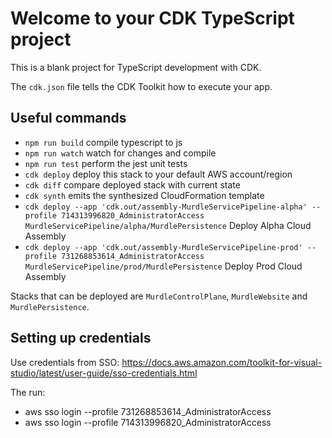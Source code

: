 # Welcome to your CDK TypeScript project

This is a blank project for TypeScript development with CDK.

The `cdk.json` file tells the CDK Toolkit how to execute your app.

## Useful commands

* `npm run build`   compile typescript to js
* `npm run watch`   watch for changes and compile
* `npm run test`    perform the jest unit tests
* `cdk deploy`      deploy this stack to your default AWS account/region
* `cdk diff`        compare deployed stack with current state
* `cdk synth`       emits the synthesized CloudFormation template
* `cdk deploy --app 'cdk.out/assembly-MurdleServicePipeline-alpha' --profile 714313996820_AdministratorAccess MurdleServicePipeline/alpha/MurdlePersistence` Deploy Alpha Cloud Assembly
* `cdk deploy --app 'cdk.out/assembly-MurdleServicePipeline-prod' --profile 731268853614_AdministratorAccess MurdleServicePipeline/prod/MurdlePersistence` Deploy Prod Cloud Assembly

Stacks that can be deployed are `MurdleControlPlane`, `MurdleWebsite` and `MurdlePersistence`.

## Setting up credentials

Use credentials from SSO: https://docs.aws.amazon.com/toolkit-for-visual-studio/latest/user-guide/sso-credentials.html

The run:
* aws sso login --profile 731268853614_AdministratorAccess
* aws sso login --profile 714313996820_AdministratorAccess